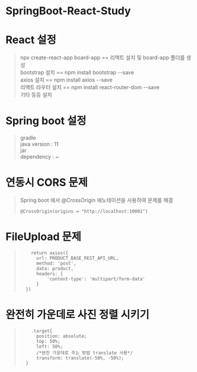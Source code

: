 # SpringBoot-React-Study

# React 설정
> npx create-react-app board-app == 리액트 설치 및 board-app 폴더를 생성 <br>
> bootstrap 설치 == npm install bootstrap --save <br>
> axios 설치 == npm install axios --save <br>
> 리액트 라우터 설치 == npm install react-router-dom --save <br>
> 기타 등등 설치

# Spring boot 설정
> gradle <br>
> java version : 11 <br>
> jar <br>
> dependency : ~


# 연동시 CORS 문제 
> Spring boot 에서 @CrossOrigin 애노테이션을 사용하여 문제를 해결  <br>
> 
>     @CrossOrigin(origins = "http://localhost:10001")

# FileUpload 문제
>         return axios({
>           url: PRODUCT_BASE_REST_API_URL,
>           method: 'post',
>           data: product,
>           headers: {
>               'content-type': 'multipart/form-data'
>           }
>       })

# 완전히 가운데로 사진 정렬 시키기
>         .target{
>           position: absolute;
>           top: 50%;
>           left: 50%;
>           /*완전 가운데로 주는 방법 translate 사용*/
>           transform: translate(-50%, -50%);
>       }
